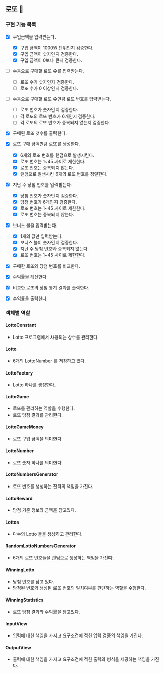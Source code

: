 ## 로또 🎱

### 구현 기능 목록

- [x] 구입금액을 입력받는다.
  - [x] 구입 금액이 1000원 단위인지 검증한다.
  - [x] 구입 금액이 숫자인지 검증한다.
  - [x] 구입 금액이 0보다 큰지 검증한다.
- [ ] 수동으로 구매할 로또 수를 입력받는다.
  - [ ] 로또 수가 숫자인지 검증한다.
  - [ ] 로또 수가 0 이상인지 검증한다.
- [ ] 수동으로 구매할 로또 수만큼 로또 번호를 입력받는다.
  - [ ] 로또 번호가 숫자인지 검증한다.
  - [ ] 각 로또의 로또 번호가 6개인지 검증한다.
  - [ ] 각 로또의 로또 번호가 중복되지 않는지 검증한다.
- [x] 구매된 로또 갯수를 출력한다.
- [x] 로또 구매 금액만큼 로또를 생성한다.
  - [x] 6개의 로또 번호를 랜덤으로 발생시킨다.
  - [x] 로또 번호는 1~45 사이로 제한한다.
  - [x] 로또 번호는 중복되지 않는다.
  - [x] 랜덤으로 발생시킨 6개의 로또 번호를 정렬한다.
- [x] 지난 주 당첨 번호를 입력받는다.
  - [x] 당첨 번호가 숫자인지 검증한다.
  - [x] 당첨 번호가 6개인지 검증한다.
  - [x] 로또 번호는 1~45 사이로 제한한다.
  - [x] 로또 번호는 중복되지 않는다.
- [x] 보너스 볼을 입력받는다.
  - [x] 1개의 값만 입력받는다.
  - [x] 보너스 볼이 숫자인지 검증한다.
  - [x] 지난 주 당첨 번호와 중복되지 않는다.
  - [x] 로또 번호는 1~45 사이로 제한한다.
- [x] 구매한 로또와 당첨 번호를 비교한다.
- [x] 수익률을 계산한다.
- [x] 비교한 로또의 당첨 통계 결과를 출력한다.
- [x] 수익률을 출력한다.


### 객체별 역할

#### LottoConstant
- Lotto 프로그램에서 사용되는 상수를 관리한다.

#### Lotto
- 6개의 LottoNumber 를 저장하고 있다.

#### LottoFactory
- Lotto 하나를 생성한다.

#### LottoGame
- 로또를 관리하는 역할을 수행한다.
- 로또 당첨 결과를 관리한다.

#### LottoGameMoney
- 로또 구입 금액을 의미한다.

#### LottoNumber
- 로또 숫자 하나를 의미한다.

#### LottoNumbersGenerator
- 로또 번호를 생성하는 전략의 책임을 가진다.

#### LottoReward
- 당첨 기준 정보와 금액을 담고있다.

#### Lottos
- 다수의 Lotto 들을 생성하고 관리한다.

#### RandomLottoNumbersGenerator
- 6개의 로또 번호들을 랜덤으로 생성하는 책임을 가진다.

#### WinningLotto
- 당첨 번호를 담고 있다.
- 당첨된 번호와 생성된 로또 번호의 일치여부를 판단하는 역할을 수행한다.

#### WinningStatistics
- 로또 당첨 결과와 수익률을 담고있다.

#### InputView 
- 입력에 대한 책임을 가지고 요구조건에 적힌 입력 검증의 책임을 가진다.

#### OutputView
- 출력에 대한 책임을 가지고 요구조건에 적힌 출력의 형식을 제공하는 책임을 가진다.
